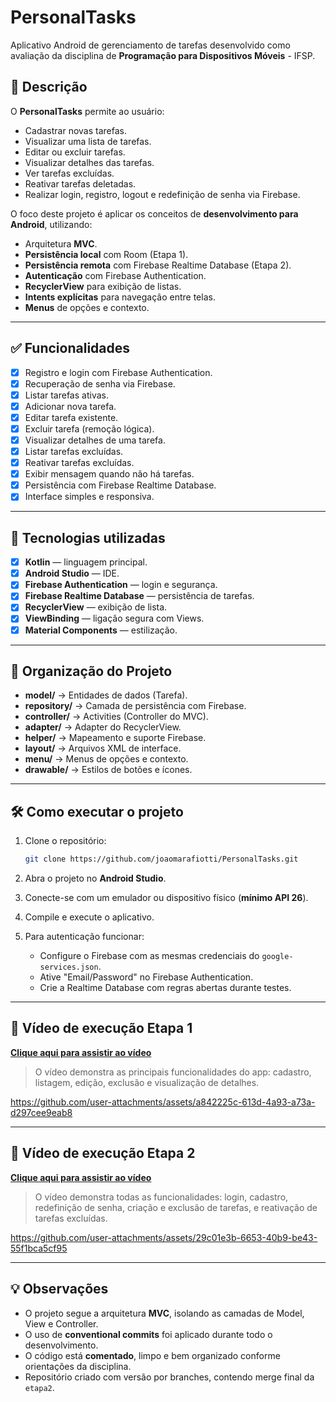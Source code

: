 # PersonalTasks

Aplicativo Android de gerenciamento de tarefas desenvolvido como avaliação da disciplina de **Programação para Dispositivos Móveis** - IFSP.

## 📱 Descrição

O **PersonalTasks** permite ao usuário:

- Cadastrar novas tarefas.
- Visualizar uma lista de tarefas.
- Editar ou excluir tarefas.
- Visualizar detalhes das tarefas.
- Ver tarefas excluídas.
- Reativar tarefas deletadas.
- Realizar login, registro, logout e redefinição de senha via Firebase.

O foco deste projeto é aplicar os conceitos de **desenvolvimento para Android**, utilizando:

- Arquitetura **MVC**.
- **Persistência local** com Room (Etapa 1).
- **Persistência remota** com Firebase Realtime Database (Etapa 2).
- **Autenticação** com Firebase Authentication.
- **RecyclerView** para exibição de listas.
- **Intents explícitas** para navegação entre telas.
- **Menus** de opções e contexto.

---

## ✅ **Funcionalidades**

- [x] Registro e login com Firebase Authentication.
- [x] Recuperação de senha via Firebase.
- [x] Listar tarefas ativas.
- [x] Adicionar nova tarefa.
- [x] Editar tarefa existente.
- [x] Excluir tarefa (remoção lógica).
- [x] Visualizar detalhes de uma tarefa.
- [x] Listar tarefas excluídas.
- [x] Reativar tarefas excluídas.
- [x] Exibir mensagem quando não há tarefas.
- [x] Persistência com Firebase Realtime Database.
- [x] Interface simples e responsiva.

---

## 🚀 **Tecnologias utilizadas**

- [x] **Kotlin** — linguagem principal.
- [x] **Android Studio** — IDE.
- [x] **Firebase Authentication** — login e segurança.
- [x] **Firebase Realtime Database** — persistência de tarefas.
- [x] **RecyclerView** — exibição de lista.
- [x] **ViewBinding** — ligação segura com Views.
- [x] **Material Components** — estilização.

---

## 📂 **Organização do Projeto**

- **model/** → Entidades de dados (Tarefa).
- **repository/** → Camada de persistência com Firebase.
- **controller/** → Activities (Controller do MVC).
- **adapter/** → Adapter do RecyclerView.
- **helper/** → Mapeamento e suporte Firebase.
- **layout/** → Arquivos XML de interface.
- **menu/** → Menus de opções e contexto.
- **drawable/** → Estilos de botões e ícones.

---

## 🛠️ **Como executar o projeto**

1. Clone o repositório:

   ```bash
   git clone https://github.com/joaomarafiotti/PersonalTasks.git
   ```

2. Abra o projeto no **Android Studio**.

3. Conecte-se com um emulador ou dispositivo físico (**mínimo API 26**).

4. Compile e execute o aplicativo.

5. Para autenticação funcionar:
   - Configure o Firebase com as mesmas credenciais do `google-services.json`.
   - Ative "Email/Password" no Firebase Authentication.
   - Crie a Realtime Database com regras abertas durante testes.

---

## 🎥 **Vídeo de execução Etapa 1**

[**Clique aqui para assistir ao vídeo**](video-demo.mp4)
> O vídeo demonstra as principais funcionalidades do app: cadastro, listagem, edição, exclusão e visualização de detalhes.


https://github.com/user-attachments/assets/a842225c-613d-4a93-a73a-d297cee9eab8

---

## 🎥 **Vídeo de execução Etapa 2**

[**Clique aqui para assistir ao vídeo**](video_demo_firebase.mp4)
> O vídeo demonstra todas as funcionalidades: login, cadastro, redefinição de senha, criação e exclusão de tarefas, e reativação de tarefas excluídas.

https://github.com/user-attachments/assets/29c01e3b-6653-40b9-be43-55f1bca5cf95

---

## 💡 **Observações**

- O projeto segue a arquitetura **MVC**, isolando as camadas de Model, View e Controller.
- O uso de **conventional commits** foi aplicado durante todo o desenvolvimento.
- O código está **comentado**, limpo e bem organizado conforme orientações da disciplina.
- Repositório criado com versão por branches, contendo merge final da `etapa2`.
